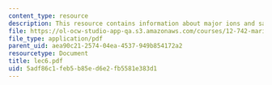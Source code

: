 ```yaml
---
content_type: resource
description: This resource contains information about major ions and salinity.
file: https://ol-ocw-studio-app-qa.s3.amazonaws.com/courses/12-742-marine-chemistry-fall-2006/5adf86c1feb5b85ed6e2fb5581e383d1_lec6.pdf
file_type: application/pdf
parent_uid: aea90c21-2574-04ea-4537-949b854172a2
resourcetype: Document
title: lec6.pdf
uid: 5adf86c1-feb5-b85e-d6e2-fb5581e383d1
---
```

